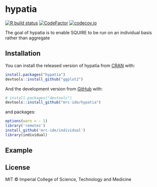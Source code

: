 
<!-- README.md is generated from README.Rmd. Please edit that file -->

# hypatia

<!-- badges: start -->

[![R build
status](https://github.com/mrc-ide/hypatia/workflows/R-CMD-check/badge.svg)](https://github.com/mrc-ide/hypatia/actions)
[![CodeFactor](https://www.codefactor.io/repository/github/mrc-ide/hypatia/badge)](https://www.codefactor.io/repository/github/mrc-ide/hypatia)
[![codecov.io](https://codecov.io/github/mrc-ide/hypatia/coverage.svg?branch=main)](https://codecov.io/github/mrc-ide/hypatia?branch=main)
<!-- badges: end -->

The goal of hypatia is to enable SQUIRE to be run on an individual basis
rather than aggregate

## Installation

You can install the released version of hypatia from
[CRAN](https://CRAN.R-project.org) with:

``` r
install.packages("hypatia")
devtools::install_github("ggplot2")
```

And the development version from [GitHub](https://github.com/) with:

``` r
# install.packages("devtools")
devtools::install_github("mrc-ide/hypatia")
```

and packages:

``` r
options(warn = - 1) 
library('remotes')
install_github('mrc-ide/individual')
library(individual)
```

## Example

## License

MIT © Imperial College of Science, Technology and Medicine
